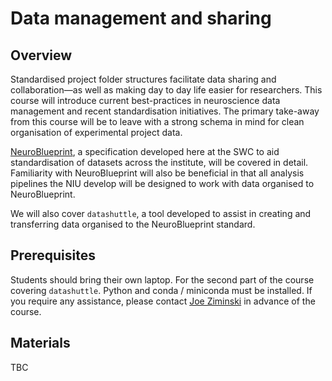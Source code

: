 # Data management and sharing

## Overview

Standardised project folder structures facilitate data sharing and collaboration—as well as making day to day life easier for researchers. This course will introduce current best-practices in neuroscience data management and recent standardisation initiatives.
The primary take-away from this course will be to leave with a strong schema in mind for clean organisation of experimental project data. 

[NeuroBlueprint](https://neuroblueprint.neuroinformatics.dev/), a specification developed here at the SWC to aid standardisation of datasets across the institute, will be covered in detail. 
Familiarity with NeuroBlueprint will also be beneficial in that all analysis pipelines the NIU develop will be designed to work with data organised to NeuroBlueprint. 

We will also cover `datashuttle`, a tool developed to assist in creating and transferring data organised to the NeuroBlueprint standard.

## Prerequisites
Students should bring their own laptop. For the second part of the course covering `datashuttle`. Python and conda / miniconda must be installed. 
If you require any assistance, please contact <a href="mailto:j.ziminski@ucl.ac.uk?subject=SWC/GCNU Software Skills">Joe Ziminski</a> in advance of the course.

## Materials
TBC
